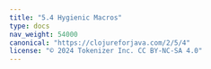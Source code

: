 ```yaml
---
title: "5.4 Hygienic Macros"
type: docs
nav_weight: 54000
canonical: "https://clojureforjava.com/2/5/4"
license: "© 2024 Tokenizer Inc. CC BY-NC-SA 4.0"
---
```

